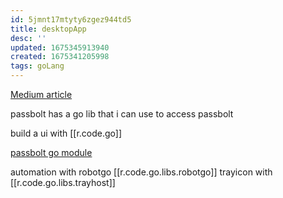 ```yaml
---
id: 5jmnt17mtyty6zgez944td5
title: desktopApp
desc: ''
updated: 1675345913940
created: 1675341205998
tags: goLang
---
```


[Medium article](https://medium.com/p/8032e20ef2c6/edit)

passbolt has a go lib that i can use to access passbolt

build a ui with [[r.code.go]]

[passbolt go module](https://github.com/passbolt/go-passbolt)

automation with robotgo [[r.code.go.libs.robotgo]]
trayicon with [[r.code.go.libs.trayhost]]
